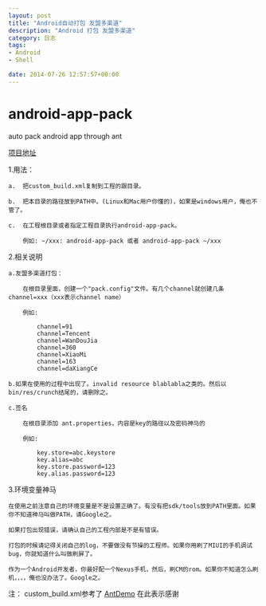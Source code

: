 ```yaml
---
layout: post
title: "Android自动打包 友盟多渠道"
description: "Android 打包 友盟多渠道"
category: 日志
tags:
- Android
- Shell

date: 2014-07-26 12:57:57+00:00
---
```



android-app-pack
================

auto pack android app through ant

[项目地址](https://github.com/hyongbai/android-app-pack)

1.用法：

    a.  把custom_build.xml复制到工程的跟目录。
 
    b.  把本目录的路径放到PATH中。(Linux和Mac用户你懂的)，如果是windows用户，俺也不管了。

    c.  在工程根目录或者指定工程目录执行android-app-pack。
            
        例如: ~/xxx: android-app-pack 或者 android-app-pack ~/xxx

2.相关说明

    a.友盟多渠道打包：
    
        在根目录里面，创建一个"pack.config"文件。有几个channel就创建几条channel=xxx（xxx表示channel name）

        例如:
      
            channel=91
            channel=Tencent
            channel=WanDouJia
            channel=360
            channel=XiaoMi
            channel=163
            channel=daXiangCe      

    b.如果在使用的过程中出现了。invalid resource blablabla之类的。然后以bin/res/crunch结尾的，请删除之。

    c.签名

        在根目录添加 ant.properties，内容是key的路径以及密码神马的

        例如:

            key.store=abc.keystore
            key.alias=abc
            key.store.password=123
            key.alias.password=123   

3.环境变量神马

    在使用之前注意自己的环境变量是不是设置正确了。有没有把sdk/tools放到PATH里面。如果你不知道神马叫做PATH，请Google之。

    如果打包出现错误，请确认自己的工程内部是不是有错误。

    打包的时候请记得关闭自己的log，不要做没有节操的工程师。如果你用刷了MIUI的手机调试bug，你就知道什么叫做刷屏了。

    作为一个Android开发者，你最好配一个Nexus手机，然后，刷CM的rom。如果你不知道怎么刷机，，，，俺也没办法了。Google之。

注：
    custom_build.xml参考了 [AntDemo](https://github.com/sinkcup/AntDemo) 在此表示感谢
 
